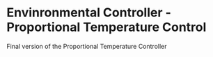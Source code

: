 # Envinronmental Controller - Proportional Temperature Control
Final version of the Proportional Temperature Controller
